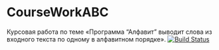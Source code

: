 # CourseWorkABC
Курсовая работа по теме «Программа “Алфавит” выводит слова из входного текста по одному в алфавитном порядке».
[![Build Status](https://travis-ci.org/Djiraiya/CourseWorkABC.svg?branch=master)](https://travis-ci.org/Djiraiya/CourseWorkABC)
